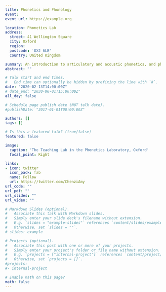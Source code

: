 ```yaml
---
title: Phonetics and Phonology
event: 
event_url: https://example.org

location: Phonetics Lab
address:
  street: 41 Wellington Square
  city: Oxford
  region: 
  postcode: 'OX2 6LE'
  country: United Kingdom

summary: An introduction to articulatory and acoustic phonetics, and phonological theories at the undergraduate level.
abstract: ""

# Talk start and end times.
#   End time can optionally be hidden by prefixing the line with `#`.
date: "2020-02-13T14:00:00Z"
# date_end: "2030-06-01T15:00:00Z"
all_day: false

# Schedule page publish date (NOT talk date).
#publishDate: "2017-01-01T00:00:00Z"

authors: []
tags: []

# Is this a featured talk? (true/false)
featured: false

image:
  caption: 'The Teaching Lab in the Phonetics Laboratory, Oxford'
  focal_point: Right

links:
- icon: twitter
  icon_pack: fab
  name: Follow
  url: https://twitter.com/ChenziAmy
url_code: ""
url_pdf: ""
url_slides: ""
url_video: ""

# Markdown Slides (optional).
#   Associate this talk with Markdown slides.
#   Simply enter your slide deck's filename without extension.
#   E.g. `slides = "example-slides"` references `content/slides/example-slides.md`.
#   Otherwise, set `slides = ""`.
# slides: example

# Projects (optional).
#   Associate this post with one or more of your projects.
#   Simply enter your project's folder or file name without extension.
#   E.g. `projects = ["internal-project"]` references `content/project/deep-learning/index.md`.
#   Otherwise, set `projects = []`.
#projects:
#- internal-project

# Enable math on this page?
math: false
---
```


